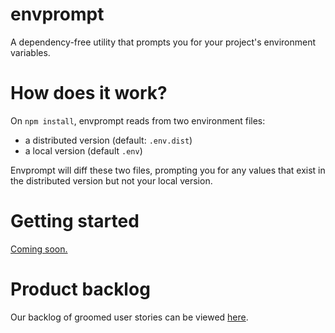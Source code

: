 # envprompt
A dependency-free utility that prompts you for your project's environment variables.

# How does it work?
On `npm install`, envprompt reads from two environment files:
 - a distributed version (default: `.env.dist`)
 - a local version (default `.env`)

Envprompt will diff these two files, prompting you for any values that exist in the distributed version
 but not your local version.

# Getting started
[Coming soon.](https://github.com/envprompt/envprompt/issues/5)

# Product backlog
Our backlog of groomed user stories can be viewed [here](https://github.com/envprompt/envprompt/issues?q=is%3Aissue+is%3Aopen+label%3Agroomed).
